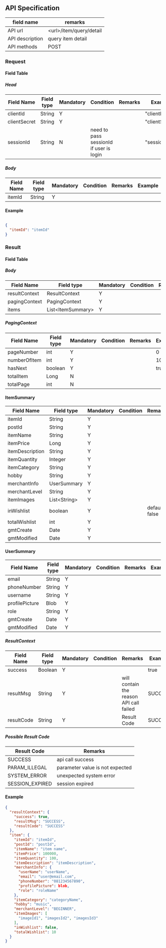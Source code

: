 ## API Specification

| field name      | remarks                   |
| --------------- | ------------------------- |
| API url         | \<url\>/item/query/detail |
| API description | query item detail         |
| API methods     | POST                      |

### Request

#### Field Table

##### Head

| Field Name   | Field type | Mandatory | Condition                               | Remarks | Example        |
| ------------ | ---------- | --------- | --------------------------------------- | ------- | -------------- |
| clientId     | String     | Y         |                                         |         | "clientId"     |
| clientSecret | String     | Y         |                                         |         | "clientSecret" |
| sessionId    | String     | N         | need to pass sessionId if user is login |         | "sessionId"    |

##### Body

| Field Name | Field type | Mandatory | Condition | Remarks | Example |
| ---------- | ---------- | --------- | --------- | ------- | ------- |
| itemId     | String     | Y         |           |         |         |

#### Example

```json

{
  "itemId": "itemId"
}
```

### Result

#### Field Table

##### Body

| Field Name    | Field type          | Mandatory | Condition | Remarks | Example |
| ------------- | ------------------- | --------- | --------- | ------- | ------- |
| resultContext | ResultContext       | Y         |           |         |         |
| pagingContext | PagingContext       | Y         |           |         |         |
| items         | List\<ItemSummary\> | Y         |           |         |         |

##### PagingContext 
| Field Name   | Field type | Mandatory | Condition | Remarks | Example |
| ------------ | ---------- | --------- | --------- | ------- | ------- |
| pageNumber   | int        | Y         |           |         | 0       |
| numberOfItem | int        | Y         |           |         | 10      |
| hasNext      | boolean    | Y         |           |         | true    |
| totalItem    | Long       | N         |           |         |         |
| totalPage    | int        | N         |           |         |         |

#### ItemSummary
| Field Name      | Field type     | Mandatory | Condition | Remarks        | Example |
| --------------- | -------------- | --------- | --------- | -------------- | ------- |
| itemId          | String         | Y         |           |                |         |
| postId          | String         | Y         |           |                |         |
| itemName        | String         | Y         |           |                |         |
| itemPrice       | Long           | Y         |           |                |         |
| itemDescription | String         | Y         |           |                |         |
| itemQuantity    | Integer        | Y         |           |                |         |
| itemCategory    | String         | Y         |           |                |         |
| hobby           | String         | Y         |           |                |         |
| merchantInfo    | UserSummary    | Y         |           |                |         |
| merchantLevel   | String         | Y         |           |                |         |
| itemImages      | List\<String\> | Y         |           |                |         |
| inWishlist      | boolean        | Y         |           | default: false |         |
| totalWishlist   | int            | Y         |           |                |         |
| gmtCreate       | Date           | Y         |           |                |         |
| gmtModified     | Date           | Y         |           |                |         |

#### UserSummary
| Field Name     | Field type | Mandatory | Condition | Remarks | Example |
| -------------- | ---------- | --------- | --------- | ------- | ------- |
| email          | String     | Y         |           |         |         |
| phoneNumber    | String     | Y         |           |         |         |
| username       | String     | Y         |           |         |         |
| profilePicture | Blob       | Y         |           |         |         |
| role           | String     | Y         |           |         |         |
| gmtCreate      | Date       | Y         |           |         |         |
| gmtModified    | Date       | Y         |           |         |         |

##### ResultContext

| Field Name | Field type | Mandatory | Condition | Remarks                                 | Example |
| ---------- | ---------- | --------- | --------- | --------------------------------------- | ------- |
| success    | Boolean    | Y         |           |                                         | true    |
| resultMsg  | String     | Y         |           | will contain the reason API call failed | SUCCESS |
| resultCode | String     | Y         |           | Result Code                             | SUCCESS |

##### Possible Result Code

| Result Code     | Remarks                         |
| --------------- | ------------------------------- |
| SUCCESS         | api call success                |
| PARAM_ILLEGAL   | parameter value is not expected |
| SYSTEM_ERROR    | unexpected system error         |
| SESSION_EXPIRED | session expired                 |

#### Example

```json
{
  "resultContext": {
    "success": true,
    "resultMsg": "SUCCESS",
    "resultCode": "SUCCESS"
  },
  "item": {
    "itemId": "itemId", 
    "postId": "postId",
    "itemName": "item name", 
    "itemPrice": 100000,
    "itemQuantity": 100,
    "itemDescription": "itemDescription",
    "merchantInfo": {
      "userName": "userName",
      "email": "user@email.com",
      "phoneNumber": "081234567890",
      "profilePicture": blob,
      "role": "roleName"
    },
    "itemCategory": "categoryName",
    "hobby": "music",
    "merchantLevel": "BEGINNER",
    "itemImages": [
      "imageId1", "imagesId2", "imagesId3"
    ],
    "inWishlist": false,
    "totalWishlist": 10
  }
}
```
